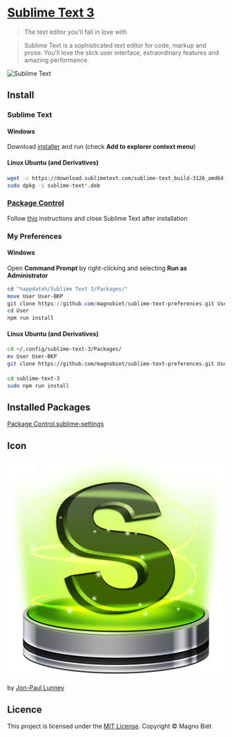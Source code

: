 # [Sublime Text 3](http://www.sublimetext.com/3)

> The text editor you'll fall in love with

> Sublime Text is a sophisticated text editor for code, markup and prose. You'll love the slick user interface, extraordinary features and amazing performance.

![Sublime Text](https://c758482.ssl.cf2.rackcdn.com/new_theme_large.png)

## Install

### Sublime Text

#### Windows

Download [installer](https://download.sublimetext.com/Sublime%20Text%20Build%203126%20x64%20Setup.exe) and run (check **Add to explorer context menu**)

#### Linux Ubuntu (and Derivatives)

```bash
wget -c https://download.sublimetext.com/sublime-text_build-3126_amd64.deb
sudo dpkg -i sublime-text*.deb
```

### [Package Control](https://packagecontrol.io/)

Follow [this](https://packagecontrol.io/installation#Simple) instructions and close Sublime Text after installation

### My Preferences

#### Windows

Open **Command Prompt** by right-clicking and selecting **Run as Administrator**

```powershell
cd "%appdata%/Sublime Text 3/Packages/"
move User User-BKP
git clone https://github.com/magnobiet/sublime-text-preferences.git User
cd User
npm run install
```

#### Linux Ubuntu (and Derivatives)

```bash
cd ~/.config/sublime-text-3/Packages/
mv User User-BKP
git clone https://github.com/magnobiet/sublime-text-preferences.git User

cd sublime-text-3
sudo npm run install
```

## Installed Packages

[Package Control.sublime-settings](https://github.com/magnobiet/sublime-text-preferences/blob/master/Package%20Control.sublime-settings#L6)

## Icon

![Sublime Text Icon](https://raw.githubusercontent.com/magnobiet/sublime-text/master/Icons/sublime-text.png)

by [Jon-Paul Lunney](https://dribbble.com/shots/382465-Sublime-Text-2-update-Replacement-Icon)

## Licence

This project is licensed under the [MIT License](https://magno.mit-license.org/2014). Copyright © Magno Biét
